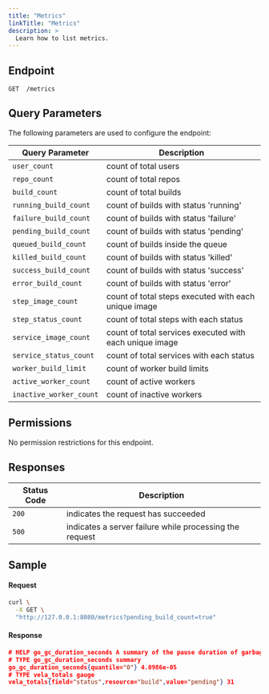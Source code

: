 ```yaml
---
title: "Metrics"
linkTitle: "Metrics"
description: >
  Learn how to list metrics.
---
```


## Endpoint

```
GET  /metrics
```

## Query Parameters

The following parameters are used to configure the endpoint:

| Query Parameter         | Description                                             |
| ----------------------- | ------------------------------------------------------- |
|	`user_count`            | count of total users                                    |
|	`repo_count`            | count of total repos                                    |
|	`build_count`           | count of total builds                                   |
|	`running_build_count`   | count of builds with status 'running'                   |
|	`failure_build_count`   | count of builds with status 'failure'                   |
|	`pending_build_count`   | count of builds with status 'pending'                   |
| `queued_build_count`    | count of builds inside the queue                        |
|	`killed_build_count`    | count of builds with status 'killed'                    |
|	`success_build_count`   | count of builds with status 'success'                   |
|	`error_build_count`     | count of builds with status 'error'                     |
|	`step_image_count`      | count of total steps executed with each unique image    |
|	`step_status_count`     | count of total steps with each status                   |
|	`service_image_count`   | count of total services executed with each unique image |
|	`service_status_count`  | count of total services with each status                |
|	`worker_build_limit`    | count of worker build limits                            |
|	`active_worker_count`   | count of active workers                                 |
|	`inactive_worker_count` | count of inactive workers                               |


## Permissions

No permission restrictions for this endpoint.

## Responses

| Status Code | Description                                             |
| ----------- | ------------------------------------------------------- |
| `200`       | indicates the request has succeeded                     |
| `500`       | indicates a server failure while processing the request |

## Sample

#### Request

```sh
curl \
  -X GET \
  "http://127.0.0.1:8080/metrics?pending_build_count=true"
```

#### Response

```json
# HELP go_gc_duration_seconds A summary of the pause duration of garbage collection cycles.
# TYPE go_gc_duration_seconds summary
go_gc_duration_seconds{quantile="0"} 4.0986e-05
# TYPE vela_totals gauge
vela_totals{field="status",resource="build",value="pending"} 31
```
